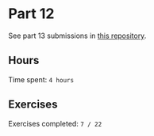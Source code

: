 # Part 12

See part 13 submissions in [this repository](https://github.com/rikurauhala/part12-containers-applications).

## Hours

Time spent: `4 hours`

## Exercises

Exercises completed: `7 / 22`

